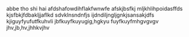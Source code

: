 
abbe tho shi hai 
afdshafowdihflakfwnwfe
afskjbsfkj
mljkhlihpoidasffds
kjsfbkjfdbakljjaflkd
sdvklnsndnfjs
ijdndiljngljgnkjsansakjdfs
kjiguyfyufutfkuhvli
jbfkuyfkuyugig,hgkyu
fuyfkuyfmhgvgvgv
jhv,jb,hv,jhhkvjhv
